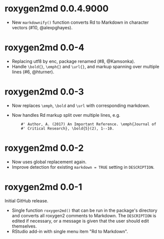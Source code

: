 # roxygen2md 0.0.4.9000

- New `markdownify()` function converts Rd to Markdown in character vectors (#10, @alexpghayes).


# roxygen2md 0.0-4

- Replacing utf8 by enc, package renamed (#8, @Kamsonka).
- Handle `\bold{}`, `\emph{}` and `\url{}`, and markup spanning over multiple lines (#6, @hturner).


# roxygen2md 0.0-3

- Now replaces `\emph`, `\bold` and `\url` with corresponding markdown.
- Now handles Rd markup split over multiple lines, e.g. 

          #' Author, A. (2017) An Important Reference. \emph{Journal of 
          #' Critical Research}, \bold{5}(2), 1--10.

# roxygen2md 0.0-2

- Now uses global replacement again.
- Improve detection for existing `markdown = TRUE` setting in `DESCRIPTION`.


# roxygen2md 0.0-1

Initial GitHub release.

- Single function `roxygen2md()` that can be run in the package's directory and converts all roxygen2 comments to Markdown. The `DESCRIPTION` is edited if necessary, or a message is given that the user should edit themselves.
- RStudio add-in with single menu item "Rd to Markdown".
